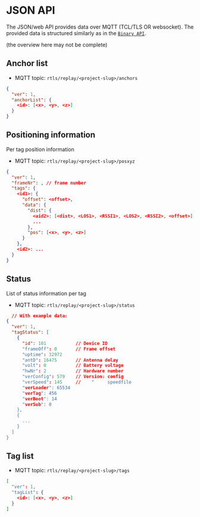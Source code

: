 # JSON API

The JSON/web API provides data over MQTT (TCL/TLS OR websocket).
The provided data is structured similarly as in the [`Binary API`](/api/api_application.html).

(the overview here may not be complete)

## Anchor list
* MQTT topic: `rtls/replay/<project-slug>/anchors`

```json
{
  "ver": 1,
  "anchorList": {
    <id>: [<x>, <y>, <z>]
  }
}
```

## Positioning information
Per tag position information

* MQTT topic: `rtls/replay/<project-slug>/posxyz`

```json
{
  "ver": 1,
  "frameNr": , // frame number
  "tags": {
    <id1>: {
      "offset": <offset>,
      "data": {
        "dist": {
          <aid2>: [<dist>, <LOS1>, <RSSI1>, <LOS2>, <RSSI2>, <offset>],
          ...
        },
        "pos": [<x>, <y>, <z>]
      }
    },
    <id2>: ...
  }
}
```

## Status
List of status information per tag

* MQTT topic: `rtls/replay/<project-slug>/status`

```json
  // With example data:
{
  "ver": 1,
  "tagStatus": [
    {
      "id": 101           // Device ID
      "frameOff": 0       // Frame offset
      "uptime": 32972
      "antD": 16475       // Antenna delay
      "volt": 0           // Battery voltage
      "hwNr": 2           // Hardware number
      "verConfig": 579    // Version: config
      "verSpeed": 145     //    "     speedfile
      "verLoader": 65534
      "verTag": 456
      "verBoot": 14
      "verSub": 0
    },
    {
      ...
    }
  ]
}
```

## Tag list
* MQTT topic: `rtls/replay/<project-slug>/tags`

```json
[
  "ver": 1,
  "tagList": {
    <id>: [<x>, <y>, <z>]
  }
]
```